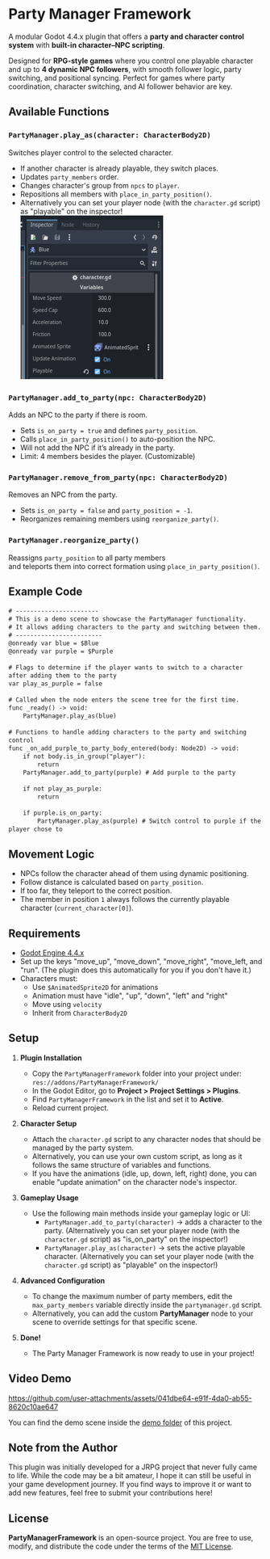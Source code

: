 # Party Manager Framework
A modular Godot 4.4.x plugin that offers a **party and character control system** with **built-in character–NPC scripting**.

Designed for **RPG-style games** where you control one playable character and up to **4 dynamic NPC followers**, with smooth follower logic, party switching, and positional syncing. Perfect for games where party coordination, character switching, and AI follower behavior are key.

## Available Functions

### `PartyManager.play_as(character: CharacterBody2D)`

Switches player control to the selected character.

- If another character is already playable, they switch places.
- Updates `party_members` order.
- Changes character's group from `npcs` to `player`.
- Repositions all members with `place_in_party_position()`.
- Alternatively you can set your player node (with the `character.gd` script) as "playable" on the inspector!
![Alt text](read_me_assets/playable.png)

### `PartyManager.add_to_party(npc: CharacterBody2D)`

Adds an NPC to the party if there is room.

- Sets `is_on_party = true` and defines `party_position`.
- Calls `place_in_party_position()` to auto-position the NPC.
- Will not add the NPC if it’s already in the party.
- Limit: 4 members besides the player. (Customizable)

### `PartyManager.remove_from_party(npc: CharacterBody2D)`

Removes an NPC from the party.

- Sets `is_on_party = false` and `party_position = -1`.
- Reorganizes remaining members using `reorganize_party()`.

### `PartyManager.reorganize_party()`

Reassigns `party_position` to all party members  
and teleports them into correct formation using `place_in_party_position()`.

## Example Code

```gdscript
# -----------------------
# This is a demo scene to showcase the PartyManager functionality.
# It allows adding characters to the party and switching between them.
# ------------------------
@onready var blue = $Blue
@onready var purple = $Purple

# Flags to determine if the player wants to switch to a character after adding them to the party
var play_as_purple = false

# Called when the node enters the scene tree for the first time.
func _ready() -> void:
    PartyManager.play_as(blue)

# Functions to handle adding characters to the party and switching control
func _on_add_purple_to_party_body_entered(body: Node2D) -> void:
    if not body.is_in_group("player"):
        return
    PartyManager.add_to_party(purple) # Add purple to the party
    
    if not play_as_purple:
        return
        
    if purple.is_on_party:
        PartyManager.play_as(purple) # Switch control to purple if the player chose to
```

## Movement Logic

- NPCs follow the character ahead of them using dynamic positioning.
- Follow distance is calculated based on `party_position`.
- If too far, they teleport to the correct position.
- The member in position `1` always follows the currently playable character (`current_character[0]`).

## Requirements

- [Godot Engine 4.4.x](https://godotengine.org/)
- Set up the keys "move_up", "move_down", "move_right", "move_left, and "run". (The plugin does this automatically for you if you don't have it.)
- Characters must:
  - Use `$AnimatedSprite2D` for animations
  - Animation must have "idle", "up", "down", "left" and "right"
  - Move using `velocity`
  - Inherit from `CharacterBody2D`

## Setup

1. **Plugin Installation**
   - Copy the `PartyManagerFramework` folder into your project under:  
	 `res://addons/PartyManagerFramework/`
   - In the Godot Editor, go to **Project > Project Settings > Plugins**.  
   - Find `PartyManagerFramework` in the list and set it to **Active**.
   - Reload current project.

2. **Character Setup**
   - Attach the `character.gd` script to any character nodes that should be managed by the party system.  
   - Alternatively, you can use your own custom script, as long as it follows the same structure of variables and functions.
   - If you have the animations (idle, up, down, left, right) done, you can enable "update animation" on the character node's inspector.

3. **Gameplay Usage**
   - Use the following main methods inside your gameplay logic or UI:
	 - `PartyManager.add_to_party(character)` → adds a character to the party. (Alternatively you can set your player node (with the `character.gd` script) as "is_on_party" on the inspector!)
	 - `PartyManager.play_as(character)` → sets the active playable character. (Alternatively you can set your player node (with the `character.gd` script) as "playable" on the inspector!)

4. **Advanced Configuration**
   - To change the maximum number of party members, edit the `max_party_members` variable directly inside the `partymanager.gd` script.  
   - Alternatively, you can add the custom **PartyManager** node to your scene to override settings for that specific scene.

5. **Done!**
   - The Party Manager Framework is now ready to use in your project!

## Video Demo
https://github.com/user-attachments/assets/041dbe64-e91f-4da0-ab55-8620c10ae647

You can find the demo scene inside the [demo folder](https://github.com/GabrielOlivierDEV/PartyManagerFramework/tree/main/demo) of this project.

## Note from the Author

This plugin was initially developed for a JRPG project that never fully came to life. While the code may be a bit amateur, I hope it can still be useful in your game development journey. If you find ways to improve it or want to add new features, feel free to submit your contributions here!

## License

**PartyManagerFramework** is an open-source project. You are free to use, modify, and distribute the code under the terms of the [MIT License](https://github.com/GabrielOlivierDEV/PartyManagerFramework/blob/main/LICENSE).
